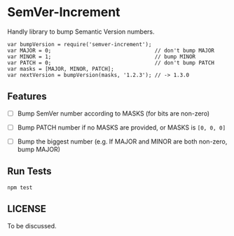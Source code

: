 SemVer-Increment
====

Handly library to bump Semantic Version numbers.

    var bumpVersion = require('semver-increment');
    var MAJOR = 0;                                 // don't bump MAJOR
    var MINOR = 1;                                 // bump MINOR
    var PATCH = 0;                                 // don't bump PATCH
    var masks = [MAJOR, MINOR, PATCH];
    var nextVersion = bumpVersion(masks, '1.2.3'); // -> 1.3.0

Features
----

- [ ] Bump SemVer number according to MASKS (for bits are non-zero)
- [ ] Bump PATCH number if no MASKS are provided, or MASKS is `[0, 0, 0]`
- [ ] Bump the biggest number (e.g. If MAJOR and MINOR are both non-zero, bump MAJOR)


Run Tests
----

    npm test


LICENSE
----

To be discussed.
